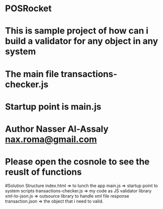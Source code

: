 # POSRocket

# This is sample project of how can i build a validator for any object in any system
# The main file transactions-checker.js
# Startup point is main.js
# Author Nasser Al-Assaly nax.roma@gmail.com
# Please open the cosnole to see the reuslt of functions

#Solution Structure 
    index.html => to lunch the app 
    main.js => startup point to system scripts
    transactions-checker.js => my code as JS validator library 
    xml-to-json.js => outsource library to handle xml file response
    transaction.json => the object that i need to valid.

